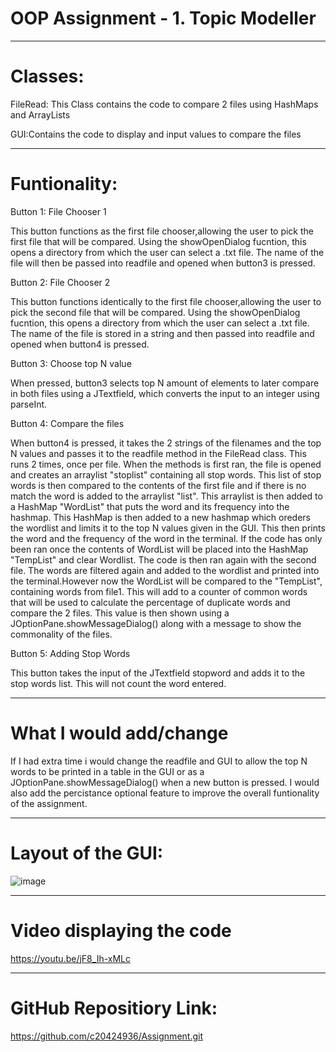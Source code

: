 # OOP Assignment - 1. Topic Modeller
***********************************************************************
# Classes:
FileRead:
This Class contains the code to compare 2 files using HashMaps and ArrayLists


GUI:Contains the code to display and input values to compare the files

***********************************************************************
# Funtionality:

Button 1: File Chooser 1


This button functions as the first file chooser,allowing the user to pick the first file that will be compared. Using the showOpenDialog fucntion, this opens a directory from which the user can select a .txt file. The name of the file will then be passed into readfile and opened when button3 is pressed.

Button 2: File Chooser 2


This button functions identically to the first file chooser,allowing the user to pick the second file that will be compared. Using the showOpenDialog fucntion, this opens a directory from which the user can select a .txt file. The name of the file is stored in a string and then passed into readfile and opened when button4 is pressed.


Button 3: Choose top N value 


When pressed, button3 selects top N amount of elements to later compare in both files using a JTextfield, which converts the input to an integer using parseInt. 

Button 4: Compare the files


When button4 is pressed, it takes the 2 strings of the filenames and the top N values and passes it to the readfile method in the FileRead class. This runs 2 times, once per file. When the methods is first ran, the file is opened and creates an arraylist "stoplist" containing all stop words. This list of stop words is then compared to the contents of the first file and if there is no match the word is added to the arraylist "list". This arraylist is then added to a HashMap "WordList" that puts the word and its frequency into the hashmap. This HashMap is then added to a new hashmap which oreders the wordlist and limits it to the top N values given in the GUI. This then prints the word and the frequency of the word in the terminal. If the code has only been ran once the contents of WordList will be placed into the HashMap "TempList" and clear Wordlist. The code is then ran again with the second file. The words are filtered again and added to the wordlist and printed into the terminal.However now the WordList will be compared to the "TempList", containing words from file1. This will add to a counter of common words that will be used to calculate the percentage of duplicate words and compare the 2 files. This value is then shown using a JOptionPane.showMessageDialog() along with a message to show the commonality of the files. 


Button 5: Adding Stop Words


This button takes the input of the JTextfield stopword and adds it to the stop words list. This will not count the word entered.


*****************************************************************************************************
# What I would add/change
If I had extra time i would change the readfile and GUI to allow the top N words to be printed in a table in the GUI or as a JOptionPane.showMessageDialog() when a new button is pressed. I would also add the percistance optional feature to improve the overall funtionality of the assignment.

*****************************************************************************************************
# Layout of the GUI:
![image](https://user-images.githubusercontent.com/103035902/163566266-b3ac639f-7c51-4dd9-b409-6bb2a849e432.png)

*****************************************************************************************************
# Video displaying the code
https://youtu.be/jF8_Ih-xMLc

*****************************************************************************************************
# GitHub Repositiory Link:
https://github.com/c20424936/Assignment.git
